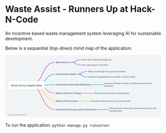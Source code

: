 # Waste Assist - Runners Up at Hack-N-Code

An incentive based waste management system leveraging AI for sustainable development.

Below is a sequential (top-down) mind map of the application:

![Mind Map of Waste Assist Application](https://github.com/harshdonga/Waste-Assist/blob/master/Waste_Assist_Application.png?raw=true)


To run the application:
 ```python manage.py runserver```

